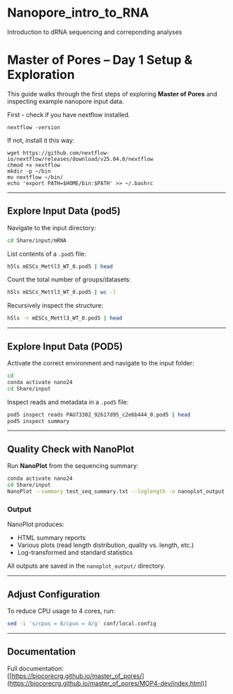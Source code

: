 # Nanopore_intro_to_RNA
Introduction to dRNA sequencing and correponding analyses

#  Master of Pores – Day 1 Setup & Exploration

This guide walks through the first steps of exploring **Master of Pores** and inspecting example nanopore input data.


First - check if you have nextflow installed.

```
nextflow -version
```
If not, install it this way:
```
wget https://github.com/nextflow-io/nextflow/releases/download/v25.04.0/nextflow
chmod +x nextflow
mkdir -p ~/bin
mv nextflow ~/bin/
echo 'export PATH=$HOME/bin:$PATH' >> ~/.bashrc
```
---


##  Explore Input Data (pod5)

Navigate to the input directory:

```bash
cd Share/input/mRNA
```

List contents of a `.pod5` file:

```bash
h5ls mESCs_Mettl3_WT_0.pod5 | head
```

Count the total number of groups/datasets:

```bash
h5ls mESCs_Mettl3_WT_0.pod5 | wc -l
```

Recursively inspect the structure:

```bash
h5ls -r mESCs_Mettl3_WT_0.pod5 | head
```

---

##  Explore Input Data (POD5)

Activate the correct environment and navigate to the input folder:

```bash
cd
conda activate nano24
cd Share/input
```

Inspect reads and metadata in a `.pod5` file:

```bash
pod5 inspect reads PAU73302_92617d95_c2e6b444_0.pod5 | head
pod5 inspect summary
```

---

##  Quality Check with NanoPlot

Run **NanoPlot** from the sequencing summary:

```bash
conda activate nano24
cd Share/input
NanoPlot --summary test_seq_summary.txt --loglength -o nanoplot_output
```

###  Output

NanoPlot produces:
- HTML summary reports  
- Various plots (read length distribution, quality vs. length, etc.)  
- Log-transformed and standard statistics  

All outputs are saved in the `nanoplot_output/` directory.

---

##  Adjust Configuration

To reduce CPU usage to 4 cores, run:

```bash
sed -i 's/cpus = 8/cpus = 4/g' conf/local.config
```

---

##  Documentation

Full documentation:  
[[https://biocorecrg.github.io/master_of_pores/](https://biocorecrg.github.io/master_of_pores/MOP4-dev/index.html)]
